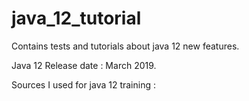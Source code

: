 # java_12_tutorial
Contains tests and tutorials about java 12 new features.

Java 12 Release date : March 2019.

Sources I used for java 12 training :
